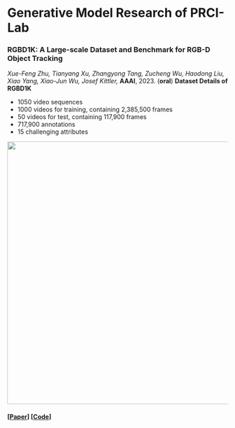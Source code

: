 # Generative Model Research of PRCI-Lab
### RGBD1K: A Large-scale Dataset and Benchmark for RGB-D Object Tracking   
*Xue-Feng Zhu, Tianyang Xu, Zhangyong Tang, Zucheng Wu, Haodong Liu, Xiao Yang, Xiao-Jun Wu, Josef Kittler,* **AAAI**, 2023. (**oral**) 
 **Dataset Details of RGBD1K**
* 1050 video sequences
* 1000 videos for training, containing 2,385,500 frames
* 50 videos for test, containing 117,900 frames
* 717,900 annotations
* 15 challenging attributes</br>
<img src="figs/RGBD1K.png" width="600">

#### [[Paper](https://arxiv.org/abs/2208.09787)] \[[Code](https://github.com/xuefeng-zhu5/RGBD1K)]
